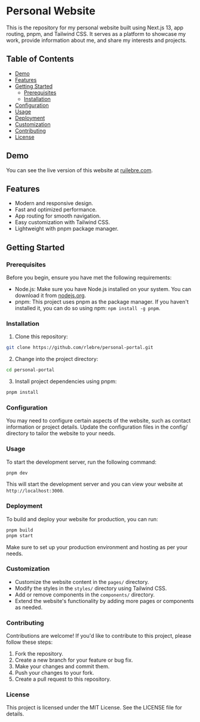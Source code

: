 # Personal Website

This is the repository for my personal website built using Next.js 13, app routing, pnpm, and Tailwind CSS. It serves as a platform to showcase my work, provide information about me, and share my interests and projects.

## Table of Contents

- [Demo](#demo)
- [Features](#features)
- [Getting Started](#getting-started)
  - [Prerequisites](#prerequisites)
  - [Installation](#installation)
- [Configuration](#configuration)
- [Usage](#usage)
- [Deployment](#deployment)
- [Customization](#customization)
- [Contributing](#contributing)
- [License](#license)

## Demo

You can see the live version of this website at [ruilebre.com](https://ruilebre.com).

## Features

- Modern and responsive design.
- Fast and optimized performance.
- App routing for smooth navigation.
- Easy customization with Tailwind CSS.
- Lightweight with pnpm package manager.

## Getting Started

### Prerequisites

Before you begin, ensure you have met the following requirements:

- Node.js: Make sure you have Node.js installed on your system. You can download it from [nodejs.org](https://nodejs.org/).
- pnpm: This project uses pnpm as the package manager. If you haven't installed it, you can do so using npm: `npm install -g pnpm`.

### Installation

1. Clone this repository:

```bash
git clone https://github.com/rlebre/personal-portal.git
```

2. Change into the project directory:

```bash
cd personal-portal
````

3. Install project dependencies using pnpm:

```bash
pnpm install
```

### Configuration

You may need to configure certain aspects of the website, such as contact information or project details. Update the configuration files in the config/ directory to tailor the website to your needs.

### Usage

To start the development server, run the following command:

```bash
pnpm dev
```

This will start the development server and you can view your website at `http://localhost:3000`.

### Deployment

To build and deploy your website for production, you can run:

```bash
pnpm build
pnpm start
```

Make sure to set up your production environment and hosting as per your needs.

### Customization

- Customize the website content in the `pages/` directory.
- Modify the styles in the `styles/` directory using Tailwind CSS.
- Add or remove components in the `components/` directory.
- Extend the website's functionality by adding more pages or components as needed.

### Contributing

Contributions are welcome! If you'd like to contribute to this project, please follow these steps:

1. Fork the repository.
2. Create a new branch for your feature or bug fix.
3. Make your changes and commit them.
4. Push your changes to your fork.
5. Create a pull request to this repository.

### License

This project is licensed under the MIT License. See the LICENSE file for details.

